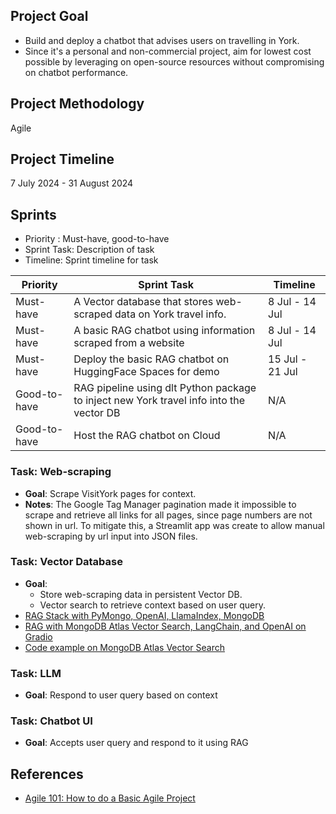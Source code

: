 ## Project Goal
* Build and deploy a chatbot that advises users on travelling in York.
* Since it's a personal and non-commercial project, aim for lowest cost possible by leveraging on open-source resources without compromising on chatbot performance.

## Project Methodology
Agile

## Project Timeline
7 July 2024 - 31 August 2024

## Sprints
* Priority : Must-have, good-to-have
* Sprint Task: Description of task
* Timeline: Sprint timeline for task

| Priority | Sprint Task | Timeline |
|----------|-------------|----------|
| Must-have| A Vector database that stores web-scraped data on York travel info.| 8 Jul - 14 Jul|
| Must-have| A basic RAG chatbot using information scraped from a website | 8 Jul - 14 Jul|
| Must-have| Deploy the basic RAG chatbot on HuggingFace Spaces for demo | 15 Jul - 21 Jul|
| Good-to-have| RAG pipeline using dlt Python package to inject new York travel info into the vector DB | N/A|
| Good-to-have| Host the RAG chatbot on Cloud | N/A|

### Task: Web-scraping
* <b>Goal</b>: Scrape VisitYork pages for context.
* **Notes**:
The Google Tag Manager pagination made it impossible to scrape and retrieve all links for all pages, since page numbers are not shown in url. To mitigate this, a Streamlit app was create to allow manual web-scraping by url input into JSON files.

### Task: Vector Database
* <b>Goal</b>: 
    - Store web-scraping data in persistent Vector DB.
    - Vector search to retrieve context based on user query.
* [RAG Stack with PyMongo, OpenAI, LlamaIndex, MongoDB](https://www.mongodb.com/developer/products/atlas/rag-with-polm-stack-llamaindex-openai-mongodb/)
* [RAG with MongoDB Atlas Vector Search, LangChain, and OpenAI on Gradio](https://www.mongodb.com/developer/products/atlas/rag-atlas-vector-search-langchain-openai/#setting-up-the-environment)
* [Code example on MongoDB Atlas Vector Search](https://github.com/mongodb-developer/atlas-vector-search-rag/blob/main/load_data.py)

### Task: LLM
* <b>Goal</b>: Respond to user query based on context

### Task: Chatbot UI
* <b>Goal</b>: Accepts user query and respond to it using RAG

## References
* [Agile 101: How to do a Basic Agile Project](https://www.youtube.com/watch?v=6PqmHhJFXp4)
